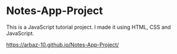 # Notes-App-Project
This is a JavaScript tutorial project. I made it using HTML, CSS and JavaScript.

https://arbaz-10.github.io/Notes-App-Project/
